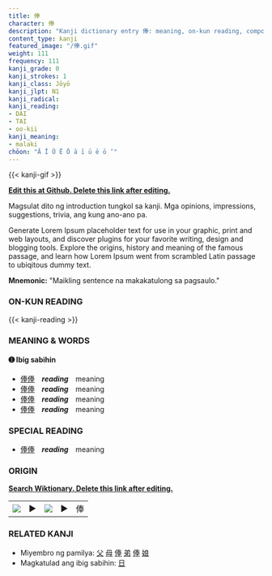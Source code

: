 ```yaml
---
title: 俸
character: 俸
description: "Kanji dictionary entry 俸: meaning, on-kun reading, compounds, origin, related kanji"
content_type: kanji
featured_image: "/俸.gif"
weight: 111
frequency: 111
kanji_grade: 0
kanji_strokes: 1
kanji_class: Jōyō
kanji_jlpt: N1
kanji_radical: 
kanji_reading: 
- DAI
- TAI
- oo-kii
kanji_meaning:
- malaki
chōon: "Ā Ī Ū Ē Ō ā ī ū ē ō ’"
---
```

[//]: # (Don't edit the line below. Kanji animated GIF code is automatically generated.)
{{< kanji-gif >}}

[//]: # (Edit below this line.)

**[Edit this at Github. Delete this link after editing.](https://github.com/tim0g/tim/tree/main/content/kanji/俸/index.md)**

Magsulat dito ng introduction tungkol sa kanji. Mga opinions, impressions, suggestions, trivia, ang kung ano-ano pa.

Generate Lorem Ipsum placeholder text for use in your graphic, print and web layouts, and discover plugins for your favorite writing, design and blogging tools. Explore the origins, history and meaning of the famous passage, and learn how Lorem Ipsum went from scrambled Latin passage to ubiqitous dummy text.
 
**Mnemonic:** "Maikling sentence na makakatulong sa pagsaulo."

### ON-KUN READING

[//]: # (Don't edit the line below. ON-KUN READING code is automatically generated.)
{{< kanji-reading >}}

### MEANING & WORDS

#### ➊ **Ibig sabihin**
  - [俸](../俸)[俸](../俸)　***reading***　meaning
  - [俸](../俸)[俸](../俸)　***reading***　meaning
  - [俸](../俸)[俸](../俸)　***reading***　meaning
  - [俸](../俸)[俸](../俸)　***reading***　meaning

### SPECIAL READING
  - [俸](../俸)[俸](../俸)　***reading***　meaning

### ORIGIN

**[Search Wiktionary. Delete this link after editing.](https://wiktionary.org/wiki/俸)**
<table class="kanji-table"><tr><td>
<img src="60px-俸-bronze.svg.png">
</td><td>▶</td><td>
<img src="60px-俸-oracle.svg.png">
</td><td>▶</td>
<td class="kanji-origin">俸</td>
</tr></table>

### RELATED KANJI
- Miyembro ng pamilya: [父](../父) [母](../母) [俸](../俸) [弟](../弟) [俸](../俸) [娘](../娘)
- Magkatulad ang ibig sabihin: [日](../日)
